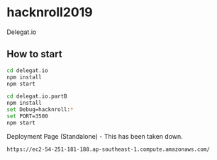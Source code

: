 # hacknroll2019

Delegat.io

## How to start

```bash
cd delegat.io
npm install
npm start
```

```bash
cd delegat.io.partB
npm install
set Debug=hacknroll:*
set PORT=3500
npm start
```

Deployment Page (Standalone) - This has been taken down.
```
https://ec2-54-251-181-188.ap-southeast-1.compute.amazonaws.com/
```
